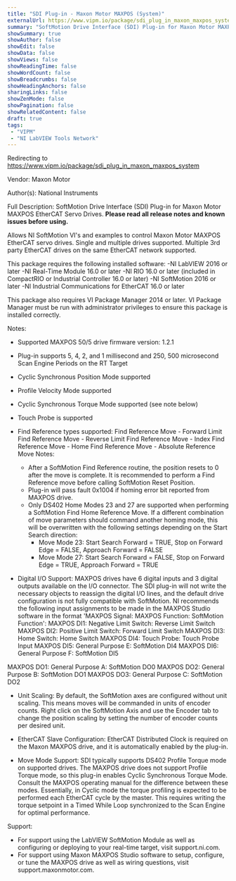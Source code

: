 ```yaml
---
title: "SDI Plug-in - Maxon Motor MAXPOS (System)"
externalUrl: https://www.vipm.io/package/sdi_plug_in_maxon_maxpos_system
summary: "SoftMotion Drive Interface (SDI) Plug-in for Maxon Motor MAXPOS EtherCAT Servo Drives."
showSummary: true
showAuthor: false
showEdit: false
showData: false
showViews: false
showReadingTime: false
showWordCount: false
showBreadcrumbs: false
showHeadingAnchors: false
sharingLinks: false
showZenMode: false
showPagination: false
showRelatedContent: false
draft: true
tags:
 - "VIPM"
 - "NI LabVIEW Tools Network"
---
```


Redirecting to https://www.vipm.io/package/sdi_plug_in_maxon_maxpos_system

Vendor: Maxon Motor

Author(s): National Instruments
 
Full Description:
SoftMotion Drive Interface (SDI) Plug-in for Maxon Motor MAXPOS EtherCAT Servo Drives. **Please read all release notes and known issues before using.**

Allows NI SoftMotion VI's and examples to control Maxon Motor MAXPOS EtherCAT servo drives. Single and multiple drives supported. Multiple 3rd party EtherCAT drives on the same EtherCAT network supported.

This package requires the following installed software:
-NI LabVIEW 2016 or later
-NI Real-Time Module 16.0 or later
-NI RIO 16.0 or later (included in CompactRIO or Industrial Controller 16.0 or later)
-NI SoftMotion 2016 or later
-NI Industrial Communications for EtherCAT 16.0 or later

This package also requires VI Package Manager 2014 or later.
VI Package Manager must be run with administrator privileges to ensure this package is installed correctly.

Notes:
- Supported MAXPOS 50/5 drive firmware version: 1.2.1
- Plug-in supports 5, 4, 2, and 1 millisecond and 250, 500 microsecond Scan Engine Periods on the RT Target
- Cyclic Synchronous Position Mode supported
- Profile Velocity Mode supported
- Cyclic Synchronous Torque Mode supported (see note below)
- Touch Probe is supported
- Find Reference types supported:
  Find Reference Move - Forward Limit
  Find Reference Move - Reverse Limit
  Find Reference Move - Index
  Find Reference Move - Home
  Find Reference Move - Absolute
  Reference Move Notes:
  - After a SoftMotion Find Reference routine, the position resets to 0 after the move is complete. It is recommended to perform a Find Reference move before calling SoftMotion Reset Position.
  - Plug-in will pass fault 0x1004 if homing error bit reported from MAXPOS drive.
  - Only DS402 Home Modes 23 and 27 are supported when performing a SoftMotion Find Home Reference Move. If a different combination of move parameters should command another homing mode, this will be overwritten with the following settings depending on the Start Search direction:
     - Move Mode 23: Start Search Forward = TRUE, Stop on Forward Edge = FALSE, Approach Forward = FALSE 
     - Move Mode 27: Start Search Forward = FALSE, Stop on Forward Edge = TRUE, Approach Forward = TRUE

- Digital I/O Support:
MAXPOS drives have 6 digital inputs and 3 digital outputs available on the I/O connector. The SDI plug-in will not write the necessary objects to reassign the digital I/O lines, and the default drive configuration is not fully compatible with SoftMotion. NI recommends the following input assignments to be made in the MAXPOS Studio software in the format 'MAXPOS Signal: MAXPOS Function: SoftMotion Function':
MAXPOS DI1: Negative Limit Switch: Reverse Limit Switch
MAXPOS DI2: Positive Limit Switch: Forward Limit Switch
MAXPOS DI3: Home Switch: Home Switch
MAXPOS DI4: Touch Probe: Touch Probe Input
MAXPOS DI5: General Purpose E: SoftMotion DI4
MAXPOS DI6: General Purpose F: SoftMotion DI5

MAXPOS DO1: General Purpose A: SoftMotion DO0
MAXPOS DO2: General Purpose B: SoftMotion DO1
MAXPOS DO3: General Purpose C: SoftMotion DO2

- Unit Scaling:
By default, the SoftMotion axes are configured without unit scaling. This means moves will be commanded in units of encoder counts. Right click on the SoftMotion Axis and use the Encoder tab to change the position scaling by setting the number of encoder counts per desired unit.

- EtherCAT Slave Configuration:
EtherCAT Distributed Clock is required on the Maxon MAXPOS drive, and it is automatically enabled by the plug-in.

- Move Mode Support:
SDI typically supports DS402 Profile Torque mode on supported drives. The MAXPOS drive does not support Profile Torque mode, so this plug-in enables Cyclic Synchronous Torque Mode.
Consult the MAXPOS operating manual for the difference between these modes. Essentially, in Cyclic mode the torque profiling is expected to be performed each EtherCAT cycle by the master. This requires writing the torque setpoint in a Timed While Loop synchronized to the Scan Engine for optimal performance.

Support:
- For support using the LabVIEW SoftMotion Module as well as configuring or deploying to your real-time target, visit support.ni.com.
- For support using Maxon MAXPOS Studio software to setup, configure, or tune the MAXPOS drive as well as wiring questions, visit support.maxonmotor.com.